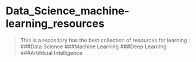 # Data_Science_machine-learning_resources
>This is a repository has the best collection of resources for learning :
###Data Science
###Machine Learning
###Deep Learning
###Artififcial Intelligence
